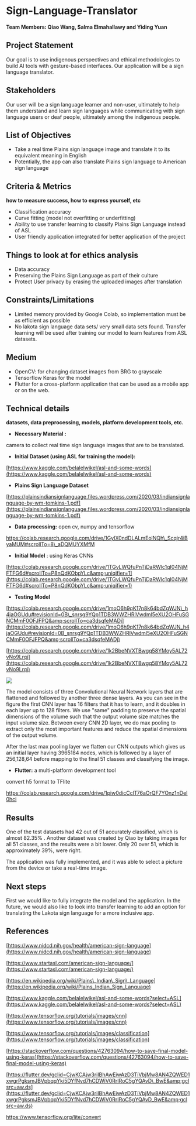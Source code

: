 # Sign-Language-Translator

**Team Members: Qiao Wang, Salma Elmahallawy and Yiding Yuan**

## Project Statement

Our goal is to use indigenous perspectives and ethical methodologies to build AI tools with gesture-based interfaces. Our application will be a sign language translator.

## Stakeholders

Our user will be a sign language learner and non-user, ultimately to help them understand and learn sign languages while communicating with sign language users or deaf people, ultimately among the indigenous people.

## List of Objectives

- Take a real time Plains sign language image and translate it to its equivalent meaning in English
- Potentially, the app can also translate Plains sign language to American sign language

## Criteria &amp; Metrics
**how to measure success, how to express yourself, etc**

- Classification accuracy
- Curve fitting (model not overfitting or underfitting)
- Ability to use transfer learning to classify Plains Sign Language instead of ASL
- User friendly application integrated for better application of the project

## Things to look at for ethics analysis

- Data accuracy
- Preserving the Plains Sign Language as part of their culture
- Protect User privacy by erasing the uploaded images after translation

## Constraints/Limitations

- Limited memory provided by Google Colab, so implementation must be as efficient as possible
- No lakota sign language data sets/ very small data sets found. Transfer learning will be used after training our model to learn features from ASL datasets.

## Medium

- OpenCV: for changing dataset images from BRG to grayscale
- Tensorflow Keras for the model
- Flutter for a cross-platform application that can be used as a mobile app or on the web.

## Technical details
**datasets, data preprocessing, models, platform development tools, etc.**

- **Necessary Material :**

camera to collect real time sign language images that are to be translated.

- **Initial Dataset (using ASL for training the model):**

[https://www.kaggle.com/belalelwikel/asl-and-some-words](https://www.kaggle.com/belalelwikel/asl-and-some-words)

- **Plains Sign Language Dataset**

[https://plainsindiansignlanguage.files.wordpress.com/2020/03/indiansignlanguage-by-wm-tomkins-1.pdf](https://plainsindiansignlanguage.files.wordpress.com/2020/03/indiansignlanguage-by-wm-tomkins-1.pdf)

- **Data processing:** open cv, numpy and tensorflow

https://colab.research.google.com/drive/1GyIX0ndDLALmEolNQh\_Scqjr4iByaMUM#scrollTo=8\_aDQMUYXMfM

- **Initial Model** : using Keras CNNs

[https://colab.research.google.com/drive/1TGvLWQfuPnTjDaRWlc1qI04NjMFTFG6d#scrollTo=P8nQdKObpYLc&amp;uniqifier=1](https://colab.research.google.com/drive/1TGvLWQfuPnTjDaRWlc1qI04NjMFTFG6d#scrollTo=P8nQdKObpYLc&amp;uniqifier=1)

- **Testing Model**

[https://colab.research.google.com/drive/1moO6h9qK17n8k64bdZgWJN\_h4jaOGUdu#revisionId=0B\_snrsg9YQp1TDB3WWZHRlVwdml5eXU2OHFuSGNCMmF0OFJFPQ&amp;scrollTo=ca3dsqfeMADj](https://colab.research.google.com/drive/1moO6h9qK17n8k64bdZgWJN_h4jaOGUdu#revisionId=0B_snrsg9YQp1TDB3WWZHRlVwdml5eXU2OHFuSGNCMmF0OFJFPQ&amp;scrollTo=ca3dsqfeMADj)

[https://colab.research.google.com/drive/1k2BbeNVXTBwgq58YMoy5AL72vNo9Lrqj](https://colab.research.google.com/drive/1k2BbeNVXTBwgq58YMoy5AL72vNo9Lrqj)

![](RackMultipart20211220-4-1fcuzah_html_65487684f3c16223.png)

The model consists of three Convolutional Neural Network layers that are flattened and followed by another three dense layers. As you can see in the figure the first CNN layer has 16 filters that it has to learn, and it doubles in each layer up to 128 filters. We use &quot;same&quot; padding to preserve the spatial dimensions of the volume such that the output volume size matches the input volume size. Between every CNN 2D layer, we do max pooling to extract only the most important features and reduce the spatial dimensions of the output volume.

After the last max pooling layer we flatten our CNN outputs which gives us an initial layer having 3965184 nodes, which is followed by a layer of 256,128,64 before mapping to the final 51 classes and classifying the image.

- **Flutter:** a multi-platform development tool

convert h5 format to TFlite

https://colab.research.google.com/drive/1piw0dicCclT76aOrQF7YOnz1nDeI0hci

## Results

One of the test datasets had 42 out of 51 accurately classified, which is almost 82.35% . Another dataset was created by Qiao by taking images for all 51 classes, and the results were a bit lower. Only 20 over 51, which is approximately 39%, were right.

The application was fully implemented, and it was able to select a picture from the device or take a real-time image.

## Next steps

First we would like to fully integrate the model and the application. In the future, we would also like to look into transfer learning to add an option for translating the Lakota sign language for a more inclusive app.

## References

[https://www.nidcd.nih.gov/health/american-sign-language](https://www.nidcd.nih.gov/health/american-sign-language)

[https://www.startasl.com/american-sign-language/](https://www.startasl.com/american-sign-language/)

[https://en.wikipedia.org/wiki/Plains\_Indian\_Sign\_Language](https://en.wikipedia.org/wiki/Plains_Indian_Sign_Language)

[https://www.kaggle.com/belalelwikel/asl-and-some-words?select=ASL](https://www.kaggle.com/belalelwikel/asl-and-some-words?select=ASL)

[https://www.tensorflow.org/tutorials/images/cnn](https://www.tensorflow.org/tutorials/images/cnn)

[https://www.tensorflow.org/tutorials/images/classification](https://www.tensorflow.org/tutorials/images/classification)

[https://stackoverflow.com/questions/42763094/how-to-save-final-model-using-keras](https://stackoverflow.com/questions/42763094/how-to-save-final-model-using-keras)

[https://flutter.dev/gclid=CjwKCAjw3riIBhAwEiwAzD3TiVbjMw8AN4ZQWED1xwgrPgksmJBVpbqqYki5DYfNvd7hCDWiV0RrIRoC5gYQAvD\_BwE&amp;gclsrc=aw.ds](https://flutter.dev/gclid=CjwKCAjw3riIBhAwEiwAzD3TiVbjMw8AN4ZQWED1xwgrPgksmJBVpbqqYki5DYfNvd7hCDWiV0RrIRoC5gYQAvD_BwE&amp;gclsrc=aw.ds)

https://www.tensorflow.org/lite/convert